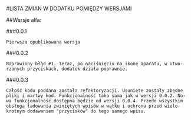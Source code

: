 #LISTA ZMIAN W DODATKU POMIĘDZY WERSJAMI

##Wersje alfa:

###0.0.1

	Pierwsza opublikowana wersja

###0.0.2

	Naprawiony błąd #1. Teraz, po naciśnięciu na ikonę aparatu, w utwo-
	rzonych przyciskach, dodatek działa poprawnie.
###0.0.3

	Całość kodu poddana została refaktoryzacji. Usunięte zostały zbędne 
	pliki i martwy kod. Funkcjonalność taka sama jak w wersji 0.0.2. No-
	wa funkcjonalność dostępna będzie od wersji 0.0.4. Przede wszystkim 
	obsługa ładowania zwiniętych wpisów w wątku i ochrona przed wielo-
	krotnym dodawaniem "przycisków" do tego samego wpisu.
